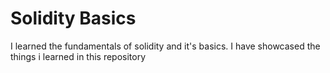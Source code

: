 # Solidity Basics
I learned the fundamentals of solidity and it's basics. I have showcased the things i learned in this repository 
